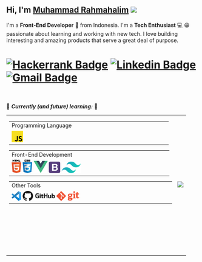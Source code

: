   ## Hi, I'm [Muhammad Rahmahalim](https://github.com/oxwazz) <img src="https://media.giphy.com/media/VgCDAzcKvsR6OM0uWg/giphy.gif" width="50">
  
  I'm a **Front-End Developer** 🚀 from Indonesia. I'm a **Tech Enthusiast** 💻 😁 passionate about learning and working with new tech. I love building interesting and amazing products that serve a great deal of purpose.
  
  [![Hackerrank Badge](https://img.shields.io/badge/-Hackerrank-2EC866?style=flat-square&logo=HackerRank&logoColor=white&link=https://www.hackerrank.com/oxwazz)](https://www.hackerrank.com/oxwazz)
  [![Linkedin Badge](https://img.shields.io/badge/-LinkedIn-blue?style=flat-square&logo=Linkedin&logoColor=white&link=https://www.linkedin.com/in/oxwazz/)](https://www.linkedin.com/in/oxwazz/)
  [![Gmail Badge](https://img.shields.io/badge/-Gmail-d14836?style=flat-square&logo=Gmail&logoColor=white&link=mailto:muhammad.rahmahalim@gmail.com)](mailto:muhammad.rahmahalim@gmail.com)
  ===============
  <br>
  
  🌱 <b><i>Currently (and future) learning:</i></b> 🌱
  <table>
     <tr>
        <td style="vertical-align:top">
           <table style="width:100%" >
              <tr>
                 <td>
                    Programming Language                            
                 </td>
              </tr>
              <tr>
                 <td>
                    <img src="logo-200px/javascript.png" width="30">
                 </td>
              </tr>
           </table>
           <table style="width:100%">
              <tr>
                 <td>
                    Front-End Development                            
                 </td>
              </tr>
              <tr>
                 <td>
                    <img src="logo-200px/html5.png" width="25">
                    <img src="logo-200px/css.png" width="25">
                    <img src="logo-200px/vuejs.png" width="37">
                    <img src="logo-200px/bootstrap4.png" width="30">
                    <img src="logo-200px/tailwindcss.png" width="50">
                 </td>
              </tr>
           </table>
           <table style="width:100%">
              <tr>
                 <td>
                    Other Tools                                      
                 </td>
              </tr>
              <tr>
                 <td>
                    <img src="logo-200px/vscode.png" width="25">
                    <img src="logo-200px/github.png" width="85">
                    <img src="logo-200px/git.png" width="60">
                 </td>
              </tr>
           </table>
          <div> </div>
          <div> </div>
          <div> </div>
          <div> </div>
          <div> </div>
          <div> </div>
          <div> </div>
        </td>
        <td>
           <img src="https://media.giphy.com/media/VbnUQpnihPSIgIXuZv/giphy-downsized.gif" />
        </td>
     </tr>
  </table>
